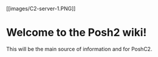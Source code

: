 [[images/C2-server-1.PNG]]

# Welcome to the Posh2 wiki!

This will be the main source of information and for PoshC2.